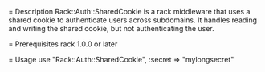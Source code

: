 = Description
Rack::Auth::SharedCookie is a rack middleware that uses a shared cookie to 
authenticate users across subdomains. It handles reading and writing the 
shared cookie, but not authenticating the user.

= Prerequisites
rack 1.0.0 or later

= Usage
use "Rack::Auth::SharedCookie", :secret => "mylongsecret"

